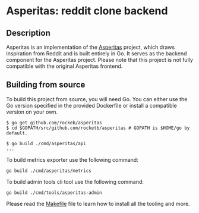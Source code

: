 # Asperitas: reddit clone backend

## Description
Asperitas is an implementation of the [Asperitas](https://github.com/d11z/asperitas) project, which draws inspiration from Reddit and is built entirely in Go.
It serves as the backend component for the Asperitas project.
Please note that this project is not fully compatible with the original Asperitas frontend.

## Building from source
To build this project from source, you will need Go.
You can either use the Go version specified in the provided Dockerfile or install a compatible version on your own.
```
$ go get github.com/rockeb/asperitas
$ cd $GOPATH/src/github.com/rocketb/asperitas # GOPATH is $HOME/go by default.

$ go build ./cmd/asperitas/api
...

```

To build metrics exporter use the following command:
```
go build ./cmd/asperitas/metrics
```

To build admin tools cli tool use the following command:
```
go build ./cmd/tools/asperitas-admin
```

Please read the [Makefile](Makefile) file to learn how to install all the tooling and more.
